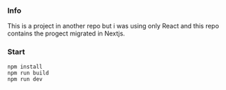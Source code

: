 ### Info
This is a project in another repo but i was using only React and this repo contains the progect migrated in Nextjs.


### Start
```
npm install
npm run build
npm run dev
```

